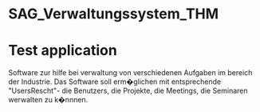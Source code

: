 # SAG_Verwaltungssystem_THM
##
Test application
=======

Software zur hilfe bei verwaltung von verschiedenen Aufgaben im bereich der Industrie. 
Das Software soll erm�glichen mit entsprechende "UsersRescht"- die Benutzers, die Projekte, die Meetings, die Seminaren werwalten zu k�nnnen.

